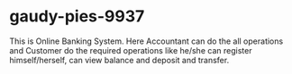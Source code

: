 # gaudy-pies-9937
This is Online Banking System. Here Accountant can do the all operations and Customer do the required operations like he/she can register himself/herself, can view balance and deposit and transfer.
